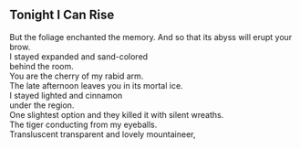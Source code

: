 Tonight I Can Rise
------------------
But the foliage enchanted the memory. And so that its abyss will erupt your brow.  
I stayed expanded and sand-colored  
behind the room.  
You are the cherry of my rabid arm.  
The late afternoon leaves you in its mortal ice.  
I stayed lighted and cinnamon  
under the region.  
One slightest option and they killed it with silent wreaths.  
The tiger conducting from my eyeballs.  
Transluscent transparent and lovely mountaineer,  
